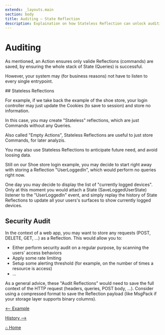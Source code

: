 ```yaml
---
extends: _layouts.main
section: body
title: Auditing — State Reflection
description: Explaination on how Stateless Reflection can unlock auditing capabilities.
---
```


# Auditing

As mentioned, an Action ensures only valide Reflections (commands) are saved, by ensuring the whole stack of State (Queries) is successful.

However, your system may (for business reasons) not have to listen to every single entrypoint.

## Stateless Reflections

For example, if we take back the example of the shoe store, your login controller may just update the Cookies (to save to session) and store no information.

In this case, you may create "Stateless" reflections, which are just Commands without any Queries.

Also called "Empty Actions", Stateless Reflections are useful to just store Commands, for later analyzis.

You may also use Stateless Reflections to anticipate future need, and avoid loosing data.

Still on our Shoe store login example, you may decide to start right away with storing a Reflection "UserLoggedIn", which would perform no queries right now.

One day you may decide to display the list of "currently logged devices". Only at this moment you would attach a State (SaveLoggedUserState) listener to the "UserLoggedIn" event, and simply replay the history of State Reflections to update all your users's surfaces to show currently logged devices.

## Security Audit

In the context of a web app, you may want to store any requests (POST, DELETE, GET, ...) as a Reflection. This would allow you to:

- Either perform security audit on a regular purpose, by scanning the users' access behaviors
- Apply some rate limiting
- Setup some alerting threshold (for example, on the number of times a resource is access)
- ...

As a general advice, these "Audit Reflections" would need to save the full context of the HTTP request (headers, queries, POST body, ...). Consider using a compressed format to save the Reflection payload (like MsgPack if your storage layer supports binary columns).

[⟵ Example](../example)

[History ⟶](../history)

[⌂ Home](../)
